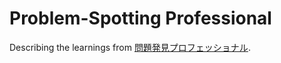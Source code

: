 # Problem-Spotting Professional

Describing the learnings from [問題発見プロフェッショナル](https://www.diamond.co.jp/book/9784478490341.html).
